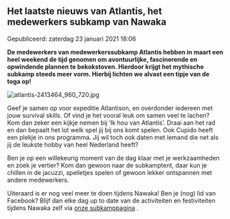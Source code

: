 


Het laatste nieuws van Atlantis, het medewerkers subkamp van Nawaka
--------------------------------------------------------------------





 Gepubliceerd: zaterdag 23 januari 2021 18:06
   




**De medewerkers van medewerkerssubkamp Atlantis hebben in maart een heel weekend de tijd genomen om avontuurlijke, fascinerende en opwindende plannen te bekokstoven. Hierdoor krijgt het mythische subkamp steeds meer vorm. Hierbij lichten we alvast een tipje van de toga op!** 




![atlantis-2413464_960_720.jpg](/images/atlantis-2413464_960_720.jpg)




 Geef je samen op voor expeditie Atlantison, en overdonder iedereen met jouw survival skills. Of vind je het vooral leuk om samen veel te lachen? Kom dan zeker een kijkje nemen bij ‘Ik hou van Atlantis’. Draai aan het rad en dan bepaalt het lot welk spel jij bij ons komt spelen. Ook Cupido heeft een plekje in ons programma. Jij wil toch ook daten met iemand die net als jij de leukste hobby van heel Nederland heeft?
 



 Ben je op een willekeurig moment van de dag klaar met je werkzaamheden en zoek je vertier? Kom dan gewoon naar de subkamptent, daar kun je chillen in de jacuzzi, spelletjes spelen of gewoon lekker ontspannen met andere medewerkers.
 



 Uiteraard is er nog veel meer te doen tijdens Nawaka! Ben je (nog) lid van Facebook? Blijf dan elke dag up to date van de activiteiten en festiviteiten tijdens Nawaka zelf via
 [onze subkamppagina](https://www.facebook.com/Subkamp-Atlantis-481062925558464/) 
 .
 




